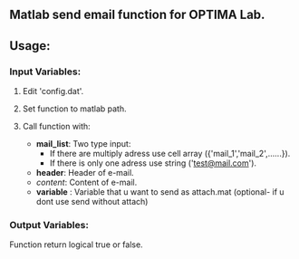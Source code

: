 
## Matlab send email function for OPTIMA Lab.

## Usage:

### Input Variables:
1. Edit 'config.dat'.

2. Set function to matlab path.

3. Call function with:
    - **mail_list**: Two type input:
      - If there are multiply adress use cell array ({'mail_1','mail_2',......}).
      - If there is only one adress use string ('test@mail.com').
    - **header**: Header of e-mail.
    - *content*: Content of e-mail.
    - **variable** : Variable that u want to send as attach.mat (optional- if u dont use send without attach)

### Output Variables:

Function return logical true or false.
